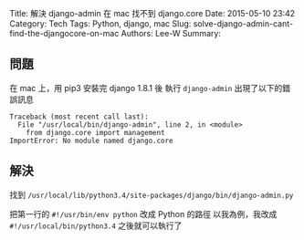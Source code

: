 Title: 解決 django-admin 在 mac 找不到 django.core
Date: 2015-05-10 23:42
Category: Tech
Tags: Python, django, mac
Slug: solve-django-admin-cant-find-the-djangocore-on-mac
Authors: Lee-W
Summary: 


## 問題
在 mac 上，用 pip3 安裝完 django 1.8.1 後
執行 `django-admin` 出現了以下的錯誤訊息
```
Traceback (most recent call last):
  File "/usr/local/bin/django-admin", line 2, in <module>
    from django.core import management
ImportError: No module named django.core
```
<!--more-->

## 解決
找到 `/usr/local/lib/python3.4/site-packages/django/bin/django-admin.py`

把第一行的 `#!/usr/bin/env python` 改成 Python 的路徑
以我為例，我改成 `#!/usr/local/bin/python3.4`
之後就可以執行了